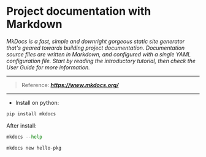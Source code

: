# Project documentation with Markdown

_MkDocs is a fast, simple and downright gorgeous static site generator that's geared towards building project documentation. 
Documentation source files are written in Markdown, and configured with a single YAML configuration file. 
Start by reading the introductory tutorial, then check the User Guide for more information._

---
  > Reference: _**<https://www.mkdocs.org/>**_

---
* Install on python:

```python
pip install mkdocs
```

After install:

```python
mkdocs --help

mkdocs new hello-pkg




```


